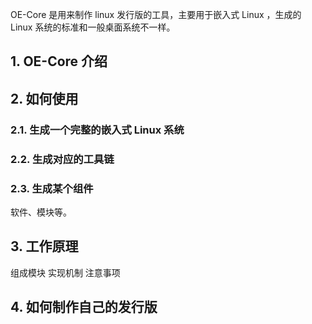 
OE-Core 是用来制作 linux 发行版的工具，主要用于嵌入式 Linux ，生成的 Linux 系统的标准和一般桌面系统不一样。

## 1. OE-Core 介绍


## 2. 如何使用

### 2.1. 生成一个完整的嵌入式 Linux 系统

### 2.2. 生成对应的工具链

### 2.3. 生成某个组件

软件、模块等。

## 3. 工作原理

组成模块
实现机制
注意事项

## 4. 如何制作自己的发行版
